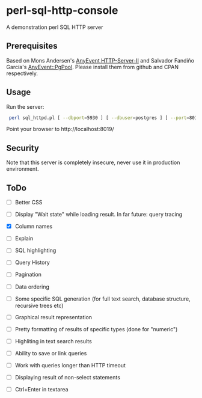 # perl-sql-http-console
A demonstration perl SQL HTTP server

## Prerequisites

Based on Mons Andersen's [AnyEvent HTTP-Server-II](https://github.com/Mons/AnyEvent-HTTP-Server-II) and Salvador Fandiño García's [AnyEvent::PgPool](https://metacpan.org/release/AnyEvent-Pg).
Please install them from github and CPAN respectively.


## Usage

Run the server:
```bash
 perl sql_httpd.pl [ --dbport=5930 ] [ --dbuser=postgres ] [ --port=8019 ] --dbname=postgres 
```

Point your browser to http://localhost:8019/

## Security

Note that this server is completely insecure, never use it in production environment.

## ToDo

- [ ] Better CSS
- [ ] Display "Wait state" while loading result. In far future: query tracing
- [x] Column names
- [ ] Explain
- [ ] SQL highlighting
- [ ] Query History
- [ ] Pagination
- [ ] Data ordering
- [ ] Some specific SQL generation (for full text search, database structure, recursive trees etc)
- [ ] Graphical result representation
- [ ] Pretty formatting of results of specific types (done for "numeric")
- [ ] Highliting in text search results
- [ ] Ability to save or link queries
- [ ] Work with queries longer than HTTP timeout
- [ ] Displaying result of non-select statements
- [ ] Ctrl+Enter in textarea






